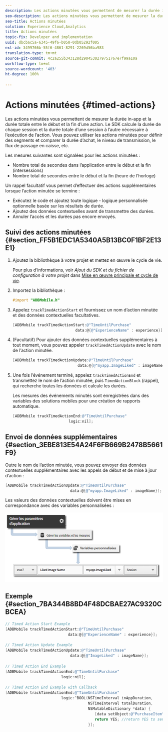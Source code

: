 ```yaml
---
description: Les actions minutées vous permettent de mesurer la durée in-app et la durée totale entre le début et la fin d’une action. Le SDK calcule la durée de chaque session et la durée totale d’une session à l’autre nécessaire à l’exécution de l’action. Vous pouvez utiliser les actions minutées pour définir des segments et comparer la durée d’achat, le niveau de transmission, le flux de passage en caisse, etc.
seo-description: Les actions minutées vous permettent de mesurer la durée in-app et la durée totale entre le début et la fin d’une action. Le SDK calcule la durée de chaque session et la durée totale d’une session à l’autre nécessaire à l’exécution de l’action. Vous pouvez utiliser les actions minutées pour définir des segments et comparer la durée d’achat, le niveau de transmission, le flux de passage en caisse, etc.
seo-title: Actions minutées
solution: Experience Cloud,Analytics
title: Actions minutées
topic-fix: Developer and implementation
uuid: dbcbac5a-6345-49f6-b050-0db05292f005
exl-id: 3499766b-55f6-4861-8291-2269d56ba983
translation-type: tm+mt
source-git-commit: 4c2a255b343128d2904530279751767e7f99a10a
workflow-type: tm+mt
source-wordcount: '403'
ht-degree: 100%

---
```


# Actions minutées {#timed-actions}

Les actions minutées vous permettent de mesurer la durée in-app et la durée totale entre le début et la fin d’une action. Le SDK calcule la durée de chaque session et la durée totale d’une session à l’autre nécessaire à l’exécution de l’action. Vous pouvez utiliser les actions minutées pour définir des segments et comparer la durée d’achat, le niveau de transmission, le flux de passage en caisse, etc.

Les mesures suivantes sont signalées pour les actions minutées :

* Nombre total de secondes dans l’application entre le début et la fin (intersessions)
* Nombre total de secondes entre le début et la fin (heure de l’horloge)

Un rappel facultatif vous permet d’effectuer des actions supplémentaires lorsque l’action minutée se termine :

* Exécutez le code et ajoutez toute logique - logique personnalisée optionnelle basée sur les résultats de durée.
* Ajoutez des données contextuelles avant de transmettre des durées.
* Annuler l’accès et les durées pas encore envoyés.

## Suivi des actions minutées {#section_FF5B1EDC1A5340A5B13BC0F1BF2E13E1}

1. Ajoutez la bibliothèque à votre projet et mettez en œuvre le cycle de vie.

   Pour plus d’informations, voir *Ajout du SDK et du fichier de configuration à votre projet* dans [Mise en œuvre principale et cycle de vie](/help/ios/getting-started/dev-qs.md).
1. Importez la bibliothèque :

   ```objective-c
   #import "ADBMobile.h"
   ```

1. Appelez `trackTimedActionStart` et fournissez un nom d’action minutée et des données contextuelles facultatives.

   ```objective-c
   [ADBMobile trackTimedActionStart:@"TimeUntilPurchase"  
                               data:@{@"ExperienceName" : experience}];
   ```

1. (Facultatif) Pour ajouter des données contextuelles supplémentaires à tout moment, vous pouvez appeler `trackTimedActionUpdate` avec le nom de l’action minutée.

   ```objective-c
   [ADBMobile trackTimedActionUpdate:@"TimeUntilPurchase"  
                                data:@{@"myapp.ImageLiked" : imageName}];
   ```

1. Une fois l’événement terminé, appelez `trackTimedActionEnd` et transmettez le nom de l’action minutée, puis `TimedActionBlock` (rappel), qui recherche toutes les données et calcule les durées.

   Les mesures des événements minutés sont enregistrées dans des variables des solutions mobiles pour une création de rapports automatique.

   ```objective-c
   [ADBMobile trackTimedActionEnd:@"TimeUntilPurchase"  
                            logic:nil];
   ```

## Envoi de données supplémentaires {#section_3EBE813E54A24F6FB669B2478B5661F9}

Outre le nom de l’action minutée, vous pouvez envoyer des données contextuelles supplémentaires avec les appels de début et de mise à jour d’action :

```objective-c
[ADBMobile trackTimedActionUpdate:@"TimeUntilPurchase"  
                             data:@{@"myapp.ImageLiked" : imageName}];
```

Les valeurs des données contextuelles doivent être mises en correspondance avec des variables personnalisées :

![](assets/map-variable-context-ltv.png)

## Exemple {#section_7BA344B8BD4F48DCBAE27AC9320CBCEA}

```objective-c
// Timed Action Start Example 
[ADBMobile trackTimedActionStart:@"TimeUntilPurchase"  
                            data:@{@"ExperienceName" : experience}];

// Timed Action Update Example 
[ADBMobile trackTimedActionUpdate:@"TimeUntilPurchase"  
                             data:@{@"ImageLiked" : imageName}];

// Timed Action End Example 
[ADBMobile trackTimedActionEnd:@"TimeUntilPurchase"  
                         logic:nil]; 
 
// Timed Action End Example with Callback 
[ADBMobile trackTimedActionEnd:@"TimeUntilPurchase"  
                         logic:^BOOL(NSTimeInterval inAppDuration,  
                                     NSTimeInterval totalDuration,  
                                     NSMutableDictionary *data) { 
                                        [data setObject:@"PurchaseItem" forKey:@"Item453"]; 
                                        return YES; //return YES to send the hit, NO to cancel 
                                     }];
```
